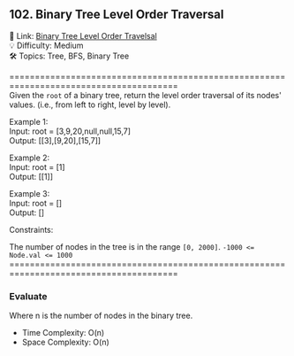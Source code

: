 ## 102. Binary Tree Level Order Traversal
🔗  Link: [Binary Tree Level Order Travelsal](https://leetcode.com/problems/binary-tree-level-order-traversal/description/)<br>
💡 Difficulty: Medium<br>
🛠️ Topics: Tree, BFS, Binary Tree<br>

=======================================================================================<br>
Given the `root` of a binary tree, return the level order traversal of its nodes' values. (i.e., from left to right, level by level).

Example 1:<br>
Input: root = [3,9,20,null,null,15,7]<br>
Output: [[3],[9,20],[15,7]]<br>

Example 2:<br>
Input: root = [1]<br>
Output: [[1]]<br>

Example 3:<br>
Input: root = []<br>
Output: []<br>
 

Constraints:

The number of nodes in the tree is in the range `[0, 2000]`.
`-1000 <= Node.val <= 1000`
=======================================================================================<br>
### Evaluate

Where n is the number of nodes in the binary tree.

- Time Complexity: O(n)
- Space Complexity: O(n)
